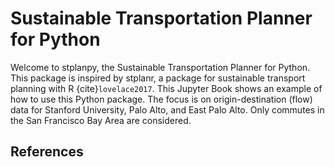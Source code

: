 # Sustainable Transportation Planner for Python

Welcome to stplanpy, the Sustainable Transportation Planner for Python. This
package is inspired by stplanr, a package for sustainable transport planning
with R {cite}`lovelace2017`. This Jupyter Book shows an example of how to use
this Python package. The focus is on origin-destination (flow) data for Stanford
University, Palo Alto, and East Palo Alto. Only commutes in the San Francisco
Bay Area are considered.

## References
```{bibliography}
```
